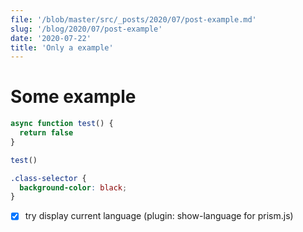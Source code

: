 ```yaml
---
file: '/blob/master/src/_posts/2020/07/post-example.md'
slug: '/blog/2020/07/post-example'
date: '2020-07-22'
title: 'Only a example'
---
```


# Some example

```js:title=test/index.js
async function test() {
  return false
}

test()
```

```css
.class-selector {
  background-color: black;
}
```

- [x] try display current language (plugin: show-language for prism.js)
